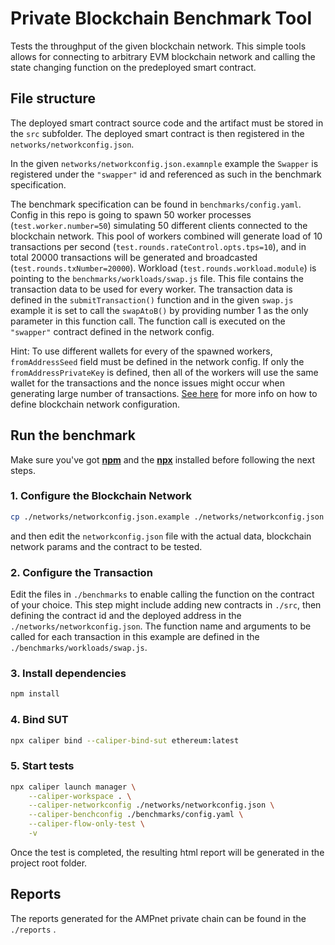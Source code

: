 # Private Blockchain Benchmark Tool

Tests the throughput of the given blockchain network.
This simple tools allows for connecting to arbitrary EVM blockchain network and calling the state changing function on the predeployed smart contract.

## File structure

The deployed smart contract source code and the artifact must be stored in the ```src``` subfolder. The deployed smart contract is then registered in the ```networks/networkconfig.json```.

In the given ```networks/networkconfig.json.examnple``` example the `Swapper` is registered under the `"swapper"` id and referenced as such in the benchmark specification.

The benchmark specification can be found in ```benchmarks/config.yaml```. Config in this repo is going to spawn 50 worker processes (`test.worker.number=50`) simulating 50 different clients connected to the blockchain network.
This pool of workers combined will generate load of 10 transactions per second (`test.rounds.rateControl.opts.tps=10`), and in total 20000 transactions will be generated and broadcasted (`test.rounds.txNumber=20000`). Workload (`test.rounds.workload.module`) is pointing to the `benchmarks/workloads/swap.js` file. This file contains the transaction data to be used for every worker. The transaction data is defined in the `submitTransaction()` function and in the given `swap.js` example it is set to call the `swapAtoB()` by providing number 1 as the only parameter in this function call. The function call is executed on the `"swapper"` contract defined in the network config.

Hint: To use different wallets for every of the spawned workers, `fromAddressSeed` field must be defined in the network config. If only the `fromAddressPrivateKey` is defined, then all of the workers will use the same wallet for the transactions and the nonce issues might occur when generating large number of transactions. [See here]() for more info on how to define blockchain network configuration.

## Run the benchmark

Make sure you've got [**npm**](https://www.npmjs.com/) and the [**npx**](https://www.npmjs.com/package/npx) installed before following the next steps.


### 1. Configure the Blockchain Network

```bash
cp ./networks/networkconfig.json.example ./networks/networkconfig.json
```
and then edit the `networkconfig.json` file with the actual data, blockchain network params and the contract to be tested.

### 2. Configure the Transaction

Edit the files in `./benchmarks` to enable calling the function on the contract of your choice. This step might include adding new contracts in `./src`, then defining the contract id and the deployed address in the `./networks/networkconfig.json`. The function name and arguments to be called for each transaction in this example are defined in the `./benchmarks/workloads/swap.js`.

### 3. Install dependencies

```bash
npm install
```

### 4. Bind SUT

```bash
npx caliper bind --caliper-bind-sut ethereum:latest
```

### 5. Start tests

```bash
npx caliper launch manager \
    --caliper-workspace . \
    --caliper-networkconfig ./networks/networkconfig.json \
    --caliper-benchconfig ./benchmarks/config.yaml \
    --caliper-flow-only-test \
    -v
```

Once the test is completed, the resulting html report will be generated in the project root folder.

## Reports

The reports generated for the AMPnet private chain can be found in the `./reports` .
